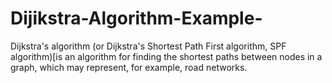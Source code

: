 # Dijikstra-Algorithm-Example-
Dijkstra's algorithm (or Dijkstra's Shortest Path First algorithm, SPF algorithm)[is an algorithm for finding the shortest paths between nodes in a graph, which may represent, for example, road networks. 
